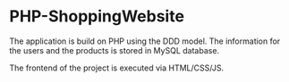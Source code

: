 # PHP-ShoppingWebsite

The application is build on PHP using the DDD model. The information for the users and the products is stored in MySQL database.

The frontend of the project is executed via HTML/CSS/JS.